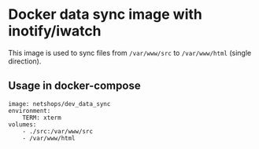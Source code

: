 # Docker data sync image with inotify/iwatch

This image is used to sync files from ``/var/www/src`` to ``/var/www/html`` (single direction).

## Usage in docker-compose

    image: netshops/dev_data_sync
    environment:
        TERM: xterm
    volumes:
        - ./src:/var/www/src
        - /var/www/html
